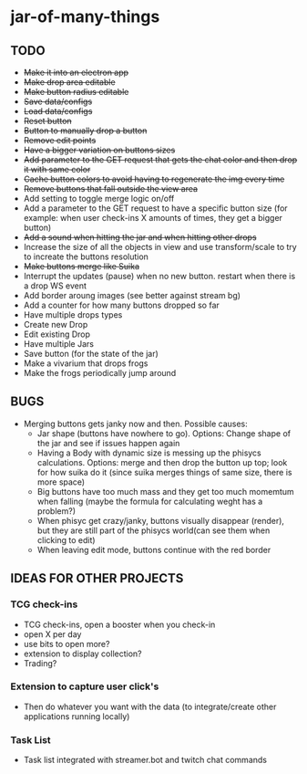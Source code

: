 # jar-of-many-things

## TODO
- ~~Make it into an electron app~~
- ~~Make drop area editable~~
- ~~Make button radius editable~~
- ~~Save data/configs~~
- ~~Load data/configs~~
- ~~Reset button~~
- ~~Button to manually drop a button~~
- ~~Remove edit points~~
- ~~Have a bigger variation on buttons sizes~~
- ~~Add parameter to the GET request that gets the chat color and then drop it with same color~~
- ~~Cache button colors to avoid having to regenerate the img every time~~
- ~~Remove buttons that fall outside the view area~~
- Add setting to toggle merge logic on/off
- Add a parameter to the GET request to have a specific button size (for example: when user check-ins X amounts of times, they get a bigger button)
- ~~Add a sound when hitting the jar and when hitting other drops~~
- Increase the size of all the objects in view and use transform/scale to try to increate the buttons resolution
- ~~Make buttons merge like Suika~~
- Interrupt the updates (pause) when no new button. restart when there is a drop WS event
- Add border aroung images (see better against stream bg)
- Add a counter for how many buttons dropped so far
- Have multiple drops types
- Create new Drop
- Edit existing Drop
- Have multiple Jars
- Save button (for the state of the jar)
- Make a vivarium that drops frogs
- Make the frogs periodically jump around

## BUGS
- Merging buttons gets janky now and then. Possible causes:
    - Jar shape (buttons have nowhere to go). Options: Change shape of the jar and see if issues happen again
    - Having a Body with dynamic size is messing up the phisycs calculations. Options: merge and then drop the button up top; look for how suika do it (since suika merges things of same size, there is more space)
    - Big buttons have too much mass and they get too much momemtum when falling (maybe the formula for calculating weght has a problem?)
    - When phisyc get crazy/janky, buttons visually disappear (render), but they are still part of the phisycs world(can see them when clicking to edit)
    - When leaving edit mode, buttons continue with the red border

## IDEAS FOR OTHER PROJECTS
### TCG check-ins
- TCG check-ins, open a booster when you check-in
- open X per day
- use bits to open more?
- extension to display collection?
- Trading?
### Extension to capture user click's
- Then do whatever you want with the data (to integrate/create other applications running locally)
### Task List
- Task list integrated with streamer.bot and twitch chat commands


